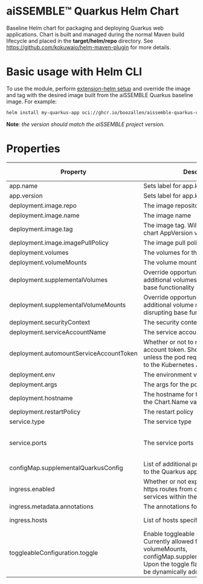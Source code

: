 # aiSSEMBLE&trade; Quarkus Helm Chart
Baseline Helm chart for packaging and deploying Quarkus web applications. Chart is built and managed during the normal Maven build lifecycle and placed in the **target/helm/repo** directory. See https://github.com/kokuwaio/helm-maven-plugin for more details. 

# Basic usage with Helm CLI
To use the module, perform [extension-helm setup](../README.md#leveraging-extensions-helm) and override the image and tag with the desired image built from the aiSSEMBLE Quarkus baseline image. For example:
```bash
helm install my-quarkus-app oci://ghcr.io/boozallen/aissemble-quarkus-chart --version <AISSEMBLE-VERSION>
```
**Note**: *the version should match the aiSSEMBLE project version.*

# Properties
| Property                                | Description                                                                                                                                                                                   | Required Override | Default                                                                                                                                                                        |
|-----------------------------------------|-----------------------------------------------------------------------------------------------------------------------------------------------------------------------------------------------|-------------------|--------------------------------------------------------------------------------------------------------------------------------------------------------------------------------|
 | app.name                                | Sets label for app.kubernetes.io/name                                                                                                                                                         | No                | Chart.Name (aissemble-quarkus-chart)                                                                                                                                           |
| app.version                             | Sets label for app.kubernetes.io/version                                                                                                                                                      | No                | Chart.AppVersion (aiSSEMBLE project version)                                                                                                                                   |
| deployment.image.repo                   | The image repository                                                                                                                                                                          | No                | NB: OSS: update with aissemble docker repository                                                                                                                               | 
| deployment.image.name                   | The image name                                                                                                                                                                                | Yes               | boozallen/aissemble-quarkus                                                                                                                                                    | 
| deployment.image.tag                    | The image tag. Will override the default chart AppVersion value                                                                                                                               | No                | Chart.AppVersion                                                                                                                                                               |
| deployment.image.imagePullPolicy        | The image pull policy                                                                                                                                                                         | No                | IfNotPresent                                                                                                                                                                   |
| deployment.volumes                      | The volumes for the pod                                                                                                                                                                       | No                | `/deployments/application.properties=quarkus_application_properties`                                                                                                           | 
| deployment.volumeMounts                 | The volume mounts for the pod                                                                                                                                                                 | No                | `quarkus_application_properties=supplemental-quarkus-config`                                                                                                                   |
| deployment.supplementalVolumes          | Override opportunity to provide additional volumes without disrupting base functionality                                                                                                      | No                | []                                                                                                                                                                             |
| deployment.supplementalVolumeMounts     | Override opportunity to provide additional volume mounts without disrupting base functionality                                                                                                | No                | []                                                                                                                                                                             |
| deployment.securityContext              | The security context for the pod                                                                                                                                                              | No                | None                                                                                                                                                                           | 
| deployment.serviceAccountName           | The service account for the pod                                                                                                                                                               | No                | Default user in the cluster namespace                                                                                                                                          | 
| deployment.automountServiceAccountToken | Whether or not to mount service account token. Should be disabled unless the pod requires specific access to the Kubernetes APIs                                                              | No                | false                                                                                                                                                                          | 
| deployment.env                          | The environment variables for the pod                                                                                                                                                         | No                | None                                                                                                                                                                           | 
| deployment.args                         | The args for the pod                                                                                                                                                                          | No                | None                                                                                                                                                                           | 
| deployment.hostname                     | The hostname for the pod. Overrides the Chart.Name value                                                                                                                                      | No                | Chart.Name                                                                                                                                                                     | 
| deployment.restartPolicy                | The restart policy                                                                                                                                                                            | No                | Always                                                                                                                                                                         | 
| service.type                            | The service type                                                                                                                                                                              | No                | ClusterIP                                                                                                                                                                      | 
| service.ports                           | The service ports                                                                                                                                                                             | No                | - name: http <br/>&emsp;&emsp;port: 8080<br/>&emsp;&emsp;protocol: TCP<br/>&emsp;&emsp;targetPort: 8080                                                                        |
| configMap.supplementalQuarkusConfig     | List of additional properties to provide to the Quarkus app                                                                                                                                   | No                | []                                                                                                                                                                             |
| ingress.enabled                         | Whether or not exposes the http and https routes from outside the cluster to services within the cluster                                                                                      | No                | false                                                                                                                                                                          |
| ingress.metadata.annotations            | The annotations for configuration                                                                                                                                                             | No                | None                                                                                                                                                                           |
| ingress.hosts                           | List of hosts specified for ingress                                                                                                                                                           | No                | None<br/> Note: For more information about setting up host, ref: [Ingress Spec](https://kubernetes.io/docs/reference/kubernetes-api/service-resources/ingress-v1/#IngressSpec) |
| toggleableConfiguration.toggle          | Enable toggleable configuration. Currently allowed features: volumes, volumeMounts, configMap.supplementalQuarkusConfig Upon the toggle flag, the content can be dynamically added or removed | No                | false                                                                                                                                                                          |

